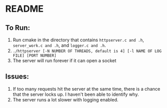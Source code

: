 # README
## To Run:
1. Run cmake in the directory that contains `httpserver.c and .h`, `server_work.c and .h`, and `logger.c and .h`.
2. `./httpserver [-N NUMBER OF THREADS, default is 4] [-l NAME OF LOG FILE] [PORT NUMBER]`
3. The server will run forever if it can open a socket

## Issues: 
1. If too many requests hit the server at the same time, there is a chance that the server locks up. I haven't been able to identify why. 
2. The server runs a lot slower with logging enabled. 
